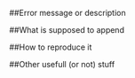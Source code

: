 ##Error message or description

##What is supposed to append

##How to reproduce it

##Other usefull (or not) stuff
